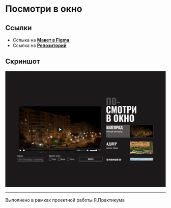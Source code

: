 # Посмотри в окно

## Ссылки
* Сслыка на **[Макет в Figma](https://www.figma.com/design/QHcvX1RsUI89CulRB7HLk6/)**
* Ссылка на **[Репозиторий](https://github.com/kr1sta1l/posmotri_v_okno.git)**

## Скриншот
![](screenshot.png)

---
Выполнено в рамках проектной работы Я.Практикума
